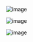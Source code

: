 ![image](https://github.com/web-god/parallax-website-passion/assets/132649294/3b1ef94f-a87f-4747-899b-39f4a69dae27)

![image](https://github.com/web-god/parallax-website-passion/assets/132649294/c8501e8f-07fa-4e2a-90bb-561b22334bbf)

![image](https://github.com/web-god/parallax-website-passion/assets/132649294/5a10202e-35c3-4339-a3b5-1928e65cbb1a)
